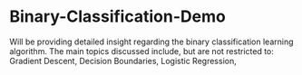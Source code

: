 # Binary-Classification-Demo
Will be providing detailed insight regarding the binary classification learning algorithm. The main topics discussed include, but are not restricted to: Gradient Descent, Decision Boundaries, Logistic Regression,

